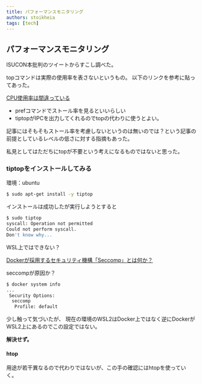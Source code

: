 ```yaml
---
title: パフォーマンスモニタリング
authors: stoikheia
tags: [tech]
---
```



## パフォーマンスモニタリング

ISUCON本批判のツイートからすこし調べた。

topコマンドは実際の使用率を表さないというもの。
以下のリンクを参考に貼ってあった。

[CPU使用率は間違っている](https://yakst.com/ja/posts/4575)

- prefコマンドでストール率を見るといいらしい
- tiptopがIPCを出力してくれるのでtopの代わりに使うとよい。

記事にはそもそもストール率を考慮しないというのは無いのでは？という記事の前提としているレベルの低さに対する指摘もあった。

私見としてはただちにtopが不要という考えになるものではないと思った。

### tiptopをインストールしてみる

環境：ubuntu

```bash
$ sudo apt-get install -y tiptop
```

インストールは成功したが実行しようとすると

```bash
$ sudo tiptop
syscall: Operation not permitted
Could not perform syscall.
Don't know why...
```

WSL上ではできない？

[Dockerが採用するセキュリティ機構「Seccomp」とは何か？ ](https://www.creationline.com/lab/46861)

seccompが原因か？

```bash
$ docker system info
...
 Security Options:
  seccomp
   Profile: default
```

少し触って気づいたが、
現在の環境のWSL2はDocker上ではなく逆にDockerがWSL2上にあるのでこの設定ではない。


**解決せず。**


#### htop

用途が若干異なるので代わりではないが、この手の確認にはhtopを使っていく。
